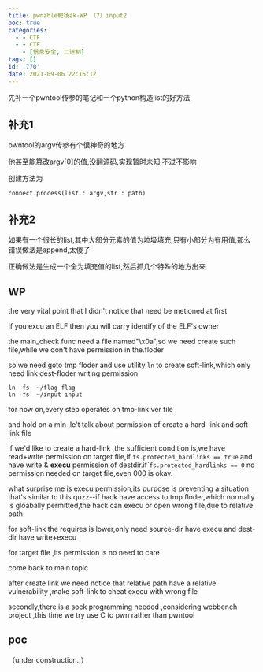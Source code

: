```yaml
---
title: pwnable靶场ak-WP （7）input2
poc: true
categories:
  - - CTF
  - - CTF
    - [信息安全, 二进制]
tags: []
id: '770'
date: 2021-09-06 22:16:12
---
```


先补一个pwntool传参的笔记和一个python构造list的好方法

## 补充1

pwntool的argv传参有个很神奇的地方

他甚至能篡改argv\[0\]的值,没翻源码,实现暂时未知,不过不影响

创建方法为

`connect.process(list : argv,str : path)`

## 补充2

如果有一个很长的list,其中大部分元素的值为垃圾填充,只有小部分为有用值,那么错误做法是append,太傻了

正确做法是生成一个全为填充值的list,然后抓几个特殊的地方出来

## WP

the very vital point that I didn't notice that need be metioned at first

If you excu an ELF then you will carry identify of the ELF's owner

the main\_check func need a file named"\\x0a",so we need create such file,while we don't have permission in the.floder

so we need goto tmp floder and use utility `ln` to create soft-link,which only need link dest-floder writing permission

```
ln -fs  ~/flag flag
ln -fs  ~/input input
```

for now on,every step operates on tmp-link ver file

and hold on a min ,le't talk about permission of create a hard-link and soft-link file

if we'd like to create a hard-link ,the sufficient condition is,we have read+write permission on target file,if `fs.protected_hardlinks == true` and have write & **execu** permission of destdir.if\``fs.protected_hardlinks == 0` no permission needed on target file,even 000 is okay.

what surprise me is execu permission,its purpose is preventing a situation that's similar to this quzz--if hack have access to tmp floder,which normally is gloabally permitted,the hack can execu or open wrong file,due to relative path

for soft-link the requires is lower,only need source-dir have execu and dest-dir have write+execu

for target file ,its permission is no need to care

come back to main topic

after create link we need notice that relative path have a relative vulnerability ,make soft-link to cheat execu with wrong file

secondly,there is a sock programming needed ,considering webbench project ,this time we try use C to pwn rather than pwntool

## poc

（under construction..）